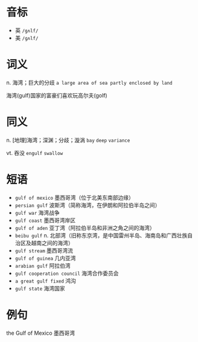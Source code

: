 # 音标

- 英 `/gʌlf/`
- 美 `/ɡʌlf/`

# 词义

n. 海湾；巨大的分歧
`a large area of sea partly enclosed by land`



海湾(gulf)国家的富豪们喜欢玩高尔夫(golf)

# 同义

n. [地理]海湾；深渊；分歧；漩涡
`bay` `deep` `variance`

vt. 吞没
`engulf` `swallow`

# 短语

- `gulf of mexico` 墨西哥湾（位于北美东南部边缘）
- `persian gulf` 波斯湾（简称海湾，在伊朗和阿拉伯半岛之间）
- `gulf war` 海湾战争
- `gulf coast` 墨西哥湾岸区
- `gulf of aden` 亚丁湾（阿拉伯半岛和非洲之角之间的海湾）
- `beibu gulf` n. 北部湾（旧称东京湾，是中国雷州半岛、海南岛和广西壮族自治区及越南之间的海湾）
- `gulf stream` 墨西哥湾流
- `gulf of guinea` 几内亚湾
- `arabian gulf` 阿拉伯湾
- `gulf cooperation council` 海湾合作委员会
- `a great gulf fixed` 鸿沟
- `gulf state` 海湾国家

# 例句

the Gulf of Mexico
墨西哥湾


